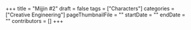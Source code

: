 +++
title = "Mijjin #2"
draft = false
tags = ["Characters"]
categories = ["Creative Engineering"]
pageThumbnailFile = ""
startDate = ""
endDate = ""
contributors = []
+++
